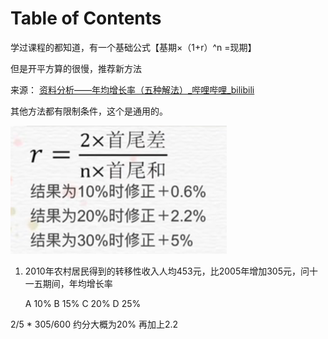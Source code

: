 # Table of Contents







学过课程的都知道，有一个基础公式【基期×（1+r）^n =现期】

但是开平方算的很慢，推荐新方法

来源： [资料分析——年均增长率（五种解法）_哔哩哔哩_bilibili](https://www.bilibili.com/video/BV1dh4y167Er/?spm_id_from=333.788&vd_source=44d93b70850a7f4ce188ceb0f0305535)

其他方法都有限制条件，这个是通用的。

![image-20231214221432765](.images/image-20231214221432765.png)

1. 2010年农村居民得到的转移性收入人均453元，比2005年增加305元，问十一五期间，年均增长率

   A 10% B 15% C 20% D 25%

2/5 * 305/600 约分大概为20% 再加上2.2 
